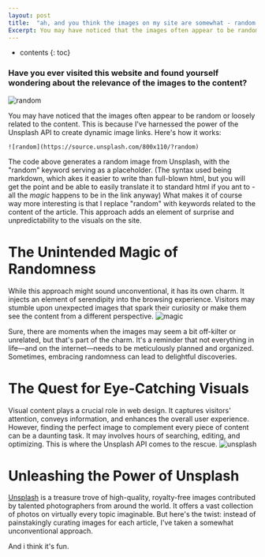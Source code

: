 ```yaml
---
layout: post
title:  "ah, and you think the images on my site are somewhat - random ??"
Excerpt: You may have noticed that the images often appear to be random or loosely related to the content. This is how and why:
---
```

* contents
{: toc}

### Have you ever visited this website and found yourself wondering about the relevance of the images to the content?
![random](https://source.unsplash.com/800x110/?random)

You may have noticed that the images often appear to be random or loosely related to the content. This is because I've harnessed the power of the Unsplash API to create dynamic image links. Here's how it works:

```
![random](https://source.unsplash.com/800x110/?random)
```
The code above generates a random image from Unsplash, with the "random" keyword serving as a placeholder. (The syntax used being markdown, which akes it easier to write than full-blown html, but you will get the point and be able to easily translate it to standard html if you ant to - all the *magic* happens to be in the link anyway) What makes it of course way more interesting is that I replace "random" with keywords related to the content of the article. This approach adds an element of surprise and unpredictability to the visuals on the site.
# The Unintended Magic of Randomness
While this approach might sound unconventional, it has its own charm. It injects an element of serendipity into the browsing experience. Visitors may stumble upon unexpected images that spark their curiosity or make them see the content from a different perspective.
![magic](https://source.unsplash.com/800x110/?magic)

Sure, there are moments when the images may seem a bit off-kilter or unrelated, but that's part of the charm. It's a reminder that not everything in life—and on the internet—needs to be meticulously planned and organized. Sometimes, embracing randomness can lead to delightful discoveries.
# The Quest for Eye-Catching Visuals
Visual content plays a crucial role in web design. It captures visitors' attention, conveys information, and enhances the overall user experience. However, finding the perfect image to complement every piece of content can be a daunting task. It may involves hours of searching, editing, and optimizing. This is where the Unsplash API comes to the rescue.
![unsplash](https://source.unsplash.com/800x110/?unsplash)
# Unleashing the Power of Unsplash
[Unsplash](unsplash.com) is a treasure trove of high-quality, royalty-free images contributed by talented photographers from around the world. It offers a vast collection of photos on virtually every topic imaginable. But here's the twist: instead of painstakingly curating images for each article, I've taken a somewhat unconventional approach. 

And i think it's fun.